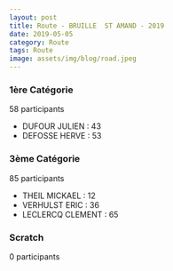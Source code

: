 ```yaml
---
layout: post
title: Route - BRUILLE  ST AMAND - 2019
date: 2019-05-05
category: Route
tags: Route
image: assets/img/blog/road.jpeg
---
```


### 1ère Catégorie
58 participants
- DUFOUR JULIEN : 43
- DEFOSSE HERVE : 53

### 3ème Catégorie
85 participants
- THEIL MICKAEL : 12
- VERHULST ERIC : 36
- LECLERCQ CLEMENT : 65

### Scratch
0 participants
